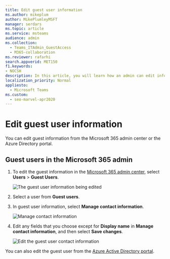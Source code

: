 ```yaml
---
title: Edit guest user information
ms.author: mikeplum
author: MikePlumleyMSFT
manager: serdars
ms.topic: article
ms.service: msteams
audience: admin
ms.collection: 
  - Teams_ITAdmin_GuestAccess
  - M365-collaboration
ms.reviewer: rafarhi
search.appverid: MET150
f1.keywords:
- NOCSH
description: In this article, you will learn how an admin can edit information about guest users in the Azure Active Directory portal.
localization_priority: Normal
appliesto: 
  - Microsoft Teams
ms.custom: 
  - seo-marvel-apr2020
---
```


# Edit guest user information

You can edit guest information from the Microsoft 365 admin center or the Azure Directory portal.

## Guest users in the Microsoft 365 admin

1. To edit the guest information in the [Microsoft 365 admin center](https://admin.microsoft.com), select **Users** > **Guest Users**.

   ![The guest user information being edited](media/access-guest-user.png)

2. Select a user from **Guest users**.

3. In guest user information, select **Manage contact information**.

   ![Manage contact information ](media/guest-user-data1.png)

4. Edit any fields that you choose except for **Display name** in **Manage contact information**, and then select **Save changes**.

   ![Edit the guest user contact information](media/manage-guest-contact.png)

You can also edit the guest user from the [Azure Active Directory portal](https://aad.portal.azure.com/#blade/Microsoft_AAD_IAM/UsersManagementMenuBlade/MsGraphUsers).

